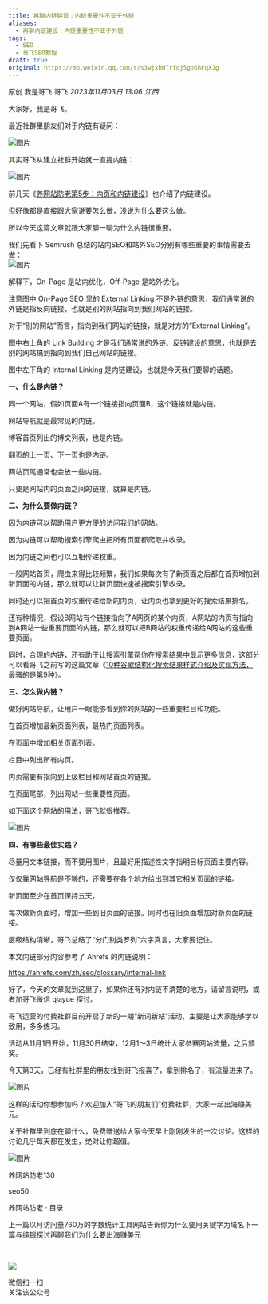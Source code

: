 ```yaml
---
title: 再聊内链建设：内链重要性不亚于外链
aliases:
  - 再聊内链建设：内链重要性不亚于外链
tags:
  - SEO
  - 哥飞SEO教程
draft: true
original: https://mp.weixin.qq.com/s/s3wjxhNTrfqj5go6hFqXJg
---
```


原创 我是哥飞 哥飞 _2023年11月03日 13:06_ _江西_

大家好，我是哥飞。  

最近社群里朋友们对于内链有疑问：  

![图片](https://mmbiz.qpic.cn/sz_mmbiz_jpg/LBrX00GQeicvd8UJicXYuj9XWufkxMriaQUsng0A5WSXq7ODh2k3bKJhqHhuk6Lk0nrZYcIVrTR3bibp2REYoPibrWA/640?wx_fmt=jpeg&tp=webp&wxfrom=5&wx_lazy=1&wx_co=1)

其实哥飞从建立社群开始就一直提内链：  

![图片](https://mmbiz.qpic.cn/sz_mmbiz_jpg/LBrX00GQeicvd8UJicXYuj9XWufkxMriaQUpR484OSVR6d3mocJ5zolFIXNB7Pbv8fWPzc8qw2GOXgRlBz1CSMkog/640?wx_fmt=jpeg&tp=webp&wxfrom=5&wx_lazy=1&wx_co=1)

前几天《[养网站防老第5步：内页和内链建设](http://mp.weixin.qq.com/s?__biz=MjM5OTIzMzYyMA==&mid=2650080739&idx=1&sn=1685ea0a11d983c256820d49ef197446&chksm=bf3f34d88848bdcea3546d50ac8a8ee5cbafda8b0b9f71e4368a3f2492905091faa41f1035f5&scene=21#wechat_redirect)》也介绍了内链建设。  

但好像都是直接跟大家说要怎么做，没说为什么要这么做。

所以今天这篇文章就跟大家聊一聊为什么内链很重要。

我们先看下 Semrush 总结的站内SEO和站外SEO分别有哪些重要的事情需要去做：  
![图片](https://mmbiz.qpic.cn/sz_mmbiz_png/LBrX00GQeicvd8UJicXYuj9XWufkxMriaQUYOL0O0SdCFEkicasfvvO3ca7t85qXbseUlqkEs8qiaHYrNcYFictlmVNA/640?wx_fmt=png&tp=webp&wxfrom=5&wx_lazy=1&wx_co=1)

解释下，On-Page 是站内优化，Off-Page 是站外优化。

注意图中 On-Page SEO 里的 External Linking 不是外链的意思，我们通常说的外链是指反向链接，也就是别的网站指向到我们网站的链接。  

对于“别的网站”而言，指向到我们网站的链接，就是对方的“External Linking”。

图中右上角的 Link Building 才是我们通常说的外链、反链建设的意思，也就是去别的网站搞到指向到我们自己网站的链接。  

图中左下角的 Internal Linking 是内链建设，也就是今天我们要聊的话题。  

**一、什么是内链？**  

同一个网站，假如页面A有一个链接指向页面B，这个链接就是内链。  

网站导航就是最常见的内链。  

博客首页列出的博文列表，也是内链。

翻页的上一页、下一页也是内链。  

网站页尾通常也会放一些内链。  

只要是网站内的页面之间的链接，就算是内链。  

  

**二、为什么要做内链？**  

因为内链可以帮助用户更方便的访问我们的网站。  

因为内链可以帮助搜索引擎爬虫把所有页面都爬取并收录。

因为内链之间也可以互相传递权重。

一般网站首页，爬虫来得比较频繁，我们如果每次有了新页面之后都在首页增加到新页面的内链，那么就可以让新页面快速被搜索引擎收录。

同时还可以把首页的权重传递给新的内页，让内页也拿到更好的搜索结果排名。

还有种情况，假设B网站有个链接指向了A网页的某个内页，A网站的内页有指向到A网站一些重要页面的内链，那么就可以把B网站的权重传递给A网站的这些重要页面。  

同时，合理的内链，还有助于让搜索引擎帮你在搜索结果中显示更多信息，这部分可以看哥飞之前写的这篇文章《[10种谷歌结构化搜索结果样式介绍及实现方法，最骚的是第9种](http://mp.weixin.qq.com/s?__biz=MjM5OTIzMzYyMA==&mid=2650079358&idx=1&sn=8633a276dd94efc971cc2ca2239a34d6&chksm=bf3f31458848b853b74dfe41cebfc4da5c639a3519bf20bac7d3888bee99d27819c2cb95a999&scene=21#wechat_redirect)》。  

  

**三、怎么做内链？**

做好网站导航，让用户一眼能够看到你的网站的一些重要栏目和功能。  

在首页增加最新页面列表，最热门页面列表。

在页面中增加相关页面列表。  

栏目中列出所有内页。  

内页需要有指向到上级栏目和网站首页的链接。

在页面尾部，列出网站一些重要性页面。

如下面这个网站的用法，哥飞就很推荐。

![图片](https://mmbiz.qpic.cn/sz_mmbiz_png/LBrX00GQeicvd8UJicXYuj9XWufkxMriaQUyuy04ibNCuDRDrKrDgtdOYgdwHSvz4Yy535liaJn9RrXbibXScfhiaefTg/640?wx_fmt=png&tp=webp&wxfrom=5&wx_lazy=1&wx_co=1)

**四、有哪些最佳实践？**

尽量用文本链接，而不要用图片，且最好用描述性文字指明目标页面主要内容。

仅仅靠网站导航是不够的，还需要在各个地方给出到其它相关页面的链接。  

新页面至少在首页保持五天。

每次做新页面时，增加一些到旧页面的链接。同时也在旧页面增加对新页面的链接。

层级结构清晰，哥飞总结了“分门别类罗列”六字真言，大家要记住。  

本文内链部分内容参考了 Ahrefs 的内链说明：

https://ahrefs.com/zh/seo/glossary/internal-link

好了，今天的文章就到这里了，如果你还有对内链不清楚的地方，请留言说明，或者加哥飞微信 qiayue 探讨。  

哥飞运营的付费社群目前开启了新的一期“新词新站”活动，主要是让大家能够学以致用，多多练习。  

活动从11月1日开始，11月30日结束，12月1～3日统计大家参赛网站流量，之后颁奖。  

今天第3天，已经有社群里的朋友找到哥飞报喜了，拿到排名了，有流量进来了。  

![图片](https://mmbiz.qpic.cn/sz_mmbiz_jpg/LBrX00GQeicvd8UJicXYuj9XWufkxMriaQUiagm16QlktiaJFicfsPqJWia04RVfSRRfHxeCHlOrhsrkDyg0BGvTmzS6w/640?wx_fmt=jpeg&tp=webp&wxfrom=5&wx_lazy=1&wx_co=1)

这样的活动你想参加吗？欢迎加入“哥飞的朋友们”付费社群，大家一起出海赚美元。

关于社群里到底在聊什么，免费赠送给大家今天早上刚刚发生的一次讨论。这样的讨论几乎每天都在发生，绝对让你超值。  

![图片](https://mmbiz.qpic.cn/sz_mmbiz_jpg/LBrX00GQeicvd8UJicXYuj9XWufkxMriaQUwoQp52EF7UEuEQnpMBvfYDdGVBOTFCoruveibFzk81hsy7OB0pDRP9w/640?wx_fmt=jpeg&tp=webp&wxfrom=5&wx_lazy=1&wx_co=1)

  

  

养网站防老130

seo50

养网站防老 · 目录

上一篇以月访问量760万的字数统计工具网站告诉你为什么要用关键字为域名下一篇与纯银探讨再聊我们为什么要出海赚美元

​

![](https://mp.weixin.qq.com/mp/qrcode?scene=10000004&size=102&__biz=MjM5OTIzMzYyMA==&mid=2650080958&idx=1&sn=2fbf04e3d60df159f04229a1ab3bcbae&send_time=)

微信扫一扫  
关注该公众号